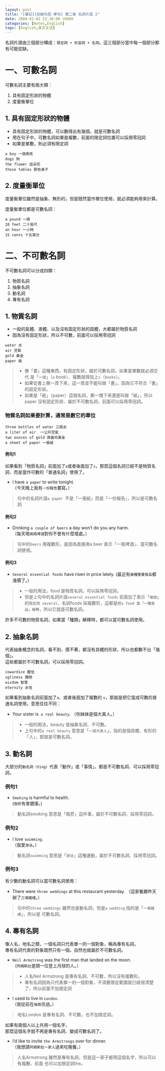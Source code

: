 ```yaml
---
layout: post
title: "[筆記][初級句型-單句] 第二章 名詞片語 2"
date: 2009-01-02 22:30:00 +0800
categories: [Notes,English]
tags: [English,英文文法]
---
```


名詞片語由三個部分構成：`限定詞 + 形容詞 + 名詞`。這三個部分當中每一個部分都有可能從缺。

# 一、可數名詞

可數名詞主要有兩大類：
1. 具有固定形狀的物體
2. 度量衡單位

## 1. 具有固定形狀的物體

- 具有固定形狀的物體，可以數得出有幾個，就是可數名詞
- 用在句子中，可數名詞如果是複數，前面的限定詞位置可以採用零冠詞
- 如果是單數，則必須有限定詞

```
a boy 一個男孩
dogs 狗
the flower 這朵花
those tables 那些桌子
```

## 2. 度量衡單位

度量衡單位雖然是抽象、無形的，但是既然當作單位使用，就必須能夠用來計算。        

度量衡單位都是可數名詞：

```
a pound 一磅
20 feet 二十英尺
an hour 一小時
15 cents 十五美分
```

# 二、不可數名詞

不可數名詞可以分成四類：
1. 物質名詞
2. 抽象名詞
3. 動名詞
4. 專有名詞

## 1. 物質名詞
- 一般的氣體、液體、以及沒有固定形狀的固體，大都屬於物質名詞
- 因為沒有固定形狀，所以不可數，前面可以採用零冠詞

```
water 水
air 空氣
gold 黃金
paper 紙
```

> - 像「書」這種東西，有固定形狀，屬於可數名詞，如果是單數就必須交代
是「`一個`」（`a` book）、複數就得加上`s`（`books`）。      
> - 如果從書上撕一頁下來，這一頁並不能叫做「書」，因為它不符合「書」的固定形狀。      
> - 如果是「紙」（paper）這個名詞，撕一塊下來還是叫做「紙」，所以paper 沒有固定形狀、屬於不可數名詞，前面可以採用零冠詞。

### 物質名詞如果要計算，通常是數它的單位

```
three bottles of water 三瓶水
a liter of air  一公升空氣
two ounces of gold 兩盎司黃金
a sheet of paper 一張紙
```

#### 例句1

如果看到「物質名詞」前面加了`a`或者後面加了`s`，那麼這個名詞已經不是物質名詞、而是當作可數的「普通名詞」使用了。        

- I have `a paper` to write tonight.      
（今天晚上我有`一份報告`要寫。）        

> 句中的名詞片語`a paper `不是「一張紙」而是「一份報告」，所以是可數名詞

#### 例句2

- Drinking `a couple of beers` a day won’t do you any harm.     
（每天喝`兩瓶啤酒`對你不會有什麼壞處。）

> 句中的`beers` 用複數形，是因為直接用a beer 表示「一瓶啤酒」、當可數名詞使用。

#### 例句3

- `Several essential foods` have risen in price lately. 
(最近有`幾種重要食品`都漲價了。)    

> - 一般的用法，food 是物質名詞，可以採用零冠詞。     
> - 但是上句中的名詞片語`several essential foods` 前面加了表示「`幾個`」的`限定詞 several`、名詞foods 採複數形，這都是`把a food 當「一種食品」解釋`，所以它就是可數名詞。           

許多不可數的物質名詞，如果當「種類」解釋時，都可以當可數名詞使用。


## 2. 抽象名詞
代表抽象概念的名詞，看不到、摸不著，都沒有具體的形狀，所以也都數不出「幾個」。  
這些都屬於不可數名詞，可以採用零冠詞。      

```
cowardice 膽怯
ugliness 醜陋
wisdom 智慧
eternity 永恆
```


如果看到抽象名詞前面加了`a`、或者後面加了複數的 `s`，那就是把它當成可數的普通名詞使用，意思往往不同：

- Your sister is` a real beauty`.
（你妹妹是個大美人。）

> - 一般的用法，beauty 是抽象名詞、不可數。 
> - 上句中的`a real beauty` 意思是「`一個大美人`」，指的是個具體、有形的「人」，那就是可數名詞。    


## 3. 動名詞
大部分的`動名詞（Ving）`代表「動作」或「事情」，都是不可數名詞、可以採用零冠詞。        

### 例句1
- `Smoking` is harmful to health.   
(`吸菸`有害健康。)  

> 動名詞smoking 意思是「吸菸」這件事，屬於不可數名詞、採用零冠詞。      

### 例句2
- I love `swimming`.    
（我愛`游泳`。）

> 動名詞`swimming` 意思是「`游泳`」這種運動，屬於不可數名詞、採用零冠詞。       

### 例句3
有少數的動名詞可以當可數名詞使用：      

- There were `three weddings` at this restaurant yesterday. 
（這家餐廳昨天辦了`三場婚禮`。）    

> 句中的`three weddings` 雖然也是動名詞，但是`a wedding` 指的是「`一場婚禮`」，所以是
可數名詞。


## 4. 專有名詞

像人名、地名之類，一個名詞只代表單一的一個對象，稱為專有名詞。  
專有名詞代表的對象既然只有一個，自然也就屬於不可數名詞。


- `Neil Armstrong` was the first man that landed on the moon.   
（`阿姆斯壯`是頭一位登上月球的人。）        

> - 人名Neil Armstrong 是專有名詞、不可數，所以沒有複數形。       
> - 專有名詞因為只代表單一的一個對象，不須要限定範圍就已經很清楚了，所以前面不加限定詞


- I used to live in `London`.   
（我從前在`倫敦`住過。）    

> 地名London 是專有名詞、不可數，也不加限定詞。      


如果有兩個人以上共用一個名字，  
那麼這個名字就不再是專有名詞、變成可數名詞了。 

- I’d like to invite `the Armstrongs` over for dinner.  
（我想請`阿姆斯壯一家人`過來吃晚餐。）  

> 人名Armstrong 雖然是專有名詞，但是這一家子都用這個名字，所以可以有複數、前面
也可以加限定詞the。